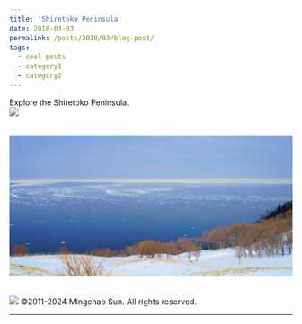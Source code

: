 ```yaml
---
title: 'Shiretoko Peninsula'
date: 2018-03-03
permalink: /posts/2018/03/blog-post/
tags:
  - cool posts
  - category1
  - category2
---
```


Explore the Shiretoko Peninsula.<br/><img src='/images/2018030301.JPG'>

 <br/><img src='/images/2018030302.JPG'>
 
 <br/><img src='/images/2018030303.JPG'>
©2011-2024 Mingchao Sun. All rights reserved.
 
------
